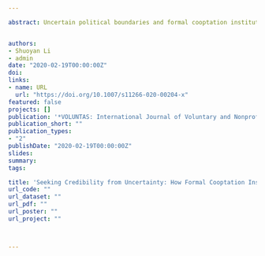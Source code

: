 ```yaml
---

abstract: Uncertain political boundaries and formal cooptation institutions often make NGOs in China self-censor on sensitive issues. A growing body of literature has focused on various strategies NGOs proactively adopt to circumvent formal restrictions and manage the risk of participation. However, a comparative case study from a four-month fieldwork in this paper reveals a previously neglected aspect of state-NGO interaction, i.e., how do NGOs perceive and process the information they get? We find that endorsement outside of the formal institution—a retired official in our case—is not perceived as credible because the retired official does not have to bear the consequence of miscalculation. On the contrary, endorsement from local supervision institution is perceived as credible. Paradoxically, the credibility comes from the institutional design that originally intends to make restriction and monitoring effective. Our study suggests that while NGOs have various ways to seek endorsement, not all of them are perceived as credible. State, as the creator of uncertainty in the first place, is also the ultimate solution for it.


authors:
- Shuoyan Li
- admin
date: "2020-02-19T00:00:00Z"
doi: 
links:
- name: URL
  url: "https://doi.org/10.1007/s11266-020-00204-x"
featured: false
projects: []
publication: '*VOLUNTAS: International Journal of Voluntary and Nonprofit Organizations*'
publication_short: ""
publication_types:
- "2"
publishDate: "2020-02-19T00:00:00Z"
slides: 
summary:
tags:

title: 'Seeking Credibility from Uncertainty: How Formal Cooptation Institution Unleashes Outspoken NGOs.'
url_code: ""
url_dataset: ""
url_pdf: ""
url_poster: ""
url_project: ""



---
```

